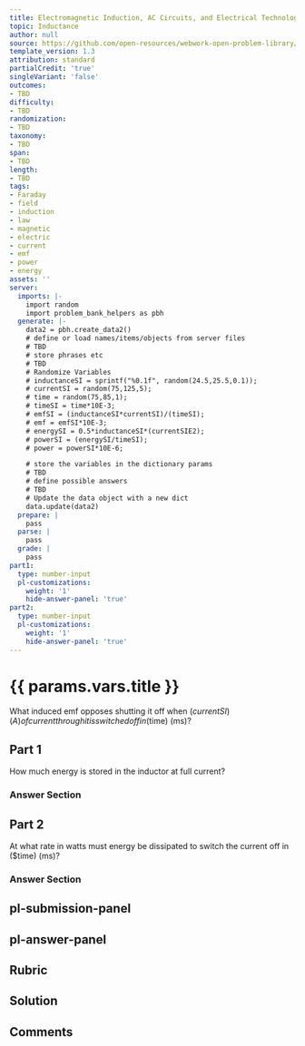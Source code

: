 ```yaml
---
title: Electromagnetic Induction, AC Circuits, and Electrical Technologies
topic: Inductance
author: null
source: https://github.com/open-resources/webwork-open-problem-library/tree/master/Contrib/BrockPhysics/College_Physics_Urone/23.Electromagnetic_Induction_AC_Circuits_and_Electrical_Technologies/23-09.Inductance/NU_U17_23_09_007.pg
template_version: 1.3
attribution: standard
partialCredit: 'true'
singleVariant: 'false'
outcomes:
- TBD
difficulty:
- TBD
randomization:
- TBD
taxonomy:
- TBD
span:
- TBD
length:
- TBD
tags:
- Faraday
- field
- induction
- law
- magnetic
- electric
- current
- emf
- power
- energy
assets: ''
server:
  imports: |-
    import random
    import problem_bank_helpers as pbh
  generate: |-
    data2 = pbh.create_data2()
    # define or load names/items/objects from server files
    # TBD
    # store phrases etc
    # TBD
    # Randomize Variables
    # inductanceSI = sprintf("%0.1f", random(24.5,25.5,0.1));
    # currentSI = random(75,125,5);
    # time = random(75,85,1);
    # timeSI = time*10E-3;
    # emfSI = (inductanceSI*currentSI)/(timeSI);
    # emf = emfSI*10E-3;
    # energySI = 0.5*inductanceSI*(currentSIE2);
    # powerSI = (energySI/timeSI);
    # power = powerSI*10E-6;

    # store the variables in the dictionary params
    # TBD
    # define possible answers
    # TBD
    # Update the data object with a new dict
    data.update(data2)
  prepare: |
    pass
  parse: |
    pass
  grade: |
    pass
part1:
  type: number-input
  pl-customizations:
    weight: '1'
    hide-answer-panel: 'true'
part2:
  type: number-input
  pl-customizations:
    weight: '1'
    hide-answer-panel: 'true'
---
```


# {{ params.vars.title }} 


What induced emf opposes shutting it off when ($currentSI) (A) of current through it is switched off in ($time) (ms)?

## Part 1 
How much energy is stored in the inductor at full current? 


 ### Answer Section

## Part 2 
At what rate in watts must energy be dissipated to switch the current off in ($time) (ms)? 


 ### Answer Section


## pl-submission-panel 


## pl-answer-panel 


## Rubric 


## Solution 


## Comments 


